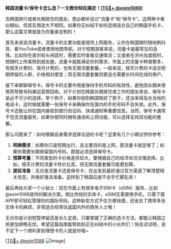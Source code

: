 **韩国流量卡/保号卡怎么选？一文教你轻松搞定！[[TG💪+ @esim1088](https://t.me/s/esim1088)]**

去韩国旅行或者长期居住的朋友，想必都听说过“流量卡”和“保号卡”。这两种卡看似相似，但其实用途大不相同。如果你正纠结于如何选择适合自己的韩国手机卡，那么这篇文章就是为你量身定制的！

首先来说说流量卡。流量卡的主要功能是提供上网服务，让你在韩国随时随地刷抖音、看YouTube或者使用地图导航。对于短期游客来说，流量卡是最常见的选择。比如你在首尔街头闲逛时，需要实时查看交通情况；又或者在济州岛度假时，想随时上传美照到朋友圈，流量卡就能满足你的需求。市面上的流量卡种类繁多，有按天计费的、按月计费的，也有无限流量套餐。一般来说，按天计费的卡适合短期停留的人群，价格相对便宜；而无限流量套餐则更适合需要长时间在线的用户。

接下来聊聊保号卡。保号卡的主要作用是保持手机号码的有效性，避免因长期未使用而导致号码被运营商回收。对于计划在韩国长期居住或工作的朋友来说，保号卡是必不可少的选择。举个例子，如果你刚到韩国租好了房子，还没来得及办当地的电话卡，这时候就需要一张保号卡来确保你在国内的手机号码不会失效。此外，保号卡还能让你在国内接收到银行验证码、快递通知等重要信息。当然，保号卡通常不包含流量服务，如果你想同时拥有通话和上网功能，可以选择支持双功能的套餐。

那么问题来了：如何根据自身需求选择合适的卡呢？这里有几个小建议供你参考：

1. **明确需求**：如果你只是短期出行，且主要目的是上网，那流量卡就足够了；如果你需要长期保留国内号码，那就必须选择保号卡。
2. **预算考量**：不同类型的卡价格差异较大，要根据自己的经济状况合理选择。比如，按天计费的流量卡性价比高，但无限流量套餐可能更划算。
3. **提前准备**：无论是流量卡还是保号卡，在出发前最好通过官方渠道了解清楚相关信息，并做好激活准备。这样到了韩国后就不会手忙脚乱啦！

最后再给大家一个小贴士：现在市面上有很多电子SIM卡（eSIM）服务，比如@esim1088提供的解决方案。相比传统的实体卡，eSIM无需更换手机，只需下载APP即可轻松管理你的国际号码。这种新型方式不仅方便快捷，还省去了携带多张实体卡的麻烦，非常适合经常往返国内外的商务人士哦！

无论你是计划短暂停留还是长久定居，只要掌握了正确的选卡方法，都能让韩国之旅更加顺畅无忧。希望这篇指南能帮助到正在纠结中的小伙伴们！快去试试吧，说不定下一个顺利拿到理想卡的人就是你哦~

[[TG💪+ @esim1088](https://t.me/s/esim1088) ![Image](https://i.postimg.cc/4NQfJmqS/Snipaste-2025-05-13-00-14-12.png)]